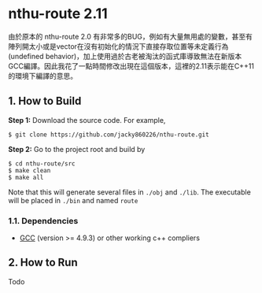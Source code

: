 # nthu-route 2.11
由於原本的 nthu-route 2.0 有非常多的BUG，例如有大量無用處的變數，甚至有陣列開太小或是vector在沒有初始化的情況下直接存取位置等未定義行為(undefined behavior)，加上使用過於古老被淘汰的函式庫導致無法在新版本GCC編譯。因此我花了一點時間修改出現在這個版本，這裡的2.11表示能在C++11的環境下編譯的意思。
## 1. How to Build
**Step 1:** Download the source code. For example,
~~~
$ git clone https://github.com/jacky860226/nthu-route.git
~~~

**Step 2:** Go to the project root and build by
~~~
$ cd nthu-route/src
$ make clean
$ make all
~~~

Note that this will generate several files in `./obj` and `./lib`. The executable will be placed in `./bin` and named `route`

### 1.1. Dependencies

* [GCC](https://gcc.gnu.org/) (version >= 4.9.3) or other working c++ compliers

## 2. How to Run
Todo
